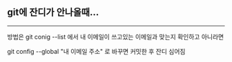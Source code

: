 ## git에 잔디가 안나올때...
____________________

방법은 git conig --list 에서 내 이메일이 쓰고있는 이메일과 맞는지 확인하고 아니라면

git config --global "내 이메일 주소" 로 바꾸면 커밋한 후 잔디 심어짐
